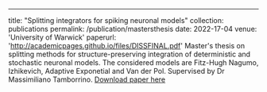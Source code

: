 ---
title: "Splitting integrators for spiking neuronal models"
collection: publications
permalink: /publication/mastersthesis
date: 2022-17-04
venue: 'University of Warwick'
paperurl: 'http://academicpages.github.io/files/DISSFINAL.pdf'
Master's thesis on splitting methods for structure-preserving integration of deterministic and stochastic neuronal models. The considered models are Fitz-Hugh Nagumo, Izhikevich, Adaptive Exponetial and Van der Pol. Supervised by Dr Massimiliano Tamborrino.
[Download paper here](http://academicpages.github.io/files/DISSFINAL.pdf)


